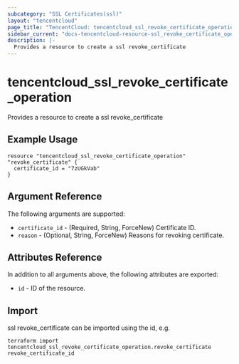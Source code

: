 ```yaml
---
subcategory: "SSL Certificates(ssl)"
layout: "tencentcloud"
page_title: "TencentCloud: tencentcloud_ssl_revoke_certificate_operation"
sidebar_current: "docs-tencentcloud-resource-ssl_revoke_certificate_operation"
description: |-
  Provides a resource to create a ssl revoke_certificate
---
```


# tencentcloud_ssl_revoke_certificate_operation

Provides a resource to create a ssl revoke_certificate

## Example Usage

```hcl
resource "tencentcloud_ssl_revoke_certificate_operation" "revoke_certificate" {
  certificate_id = "7zUGkVab"
}
```

## Argument Reference

The following arguments are supported:

* `certificate_id` - (Required, String, ForceNew) Certificate ID.
* `reason` - (Optional, String, ForceNew) Reasons for revoking certificate.

## Attributes Reference

In addition to all arguments above, the following attributes are exported:

* `id` - ID of the resource.



## Import

ssl revoke_certificate can be imported using the id, e.g.

```
terraform import tencentcloud_ssl_revoke_certificate_operation.revoke_certificate revoke_certificate_id
```

